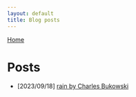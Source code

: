 ```yaml
---
layout: default
title: Blog posts
---
```


[Home](./)

# Posts

- [2023/09/18] [rain by Charles Bukowski](./posts/rain_bukowski)
